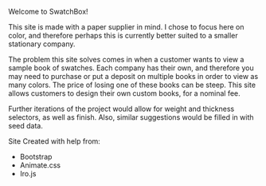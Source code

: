 Welcome to SwatchBox!

This site is made with a paper supplier in mind. I chose to focus here on color, and therefore perhaps this is currently better suited to a smaller stationary company. 

The problem this site solves comes in when a customer wants to view a sample book of swatches. Each company has their own, and therefore you may need to purchase or put a deposit on multiple books in order to view as many colors. The price of losing one of these books can be steep. This site allows customers to design their own custom books, for a nominal fee.

Further iterations of the project would allow for weight and thickness selectors, as well as finish. Also, similar suggestions would be filled in with seed data.

Site Created with help from:
- Bootstrap
- Animate.css
- Iro.js